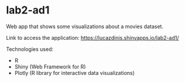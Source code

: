 # lab2-ad1
Web app that shows some visualizations about a movies dataset.

Link to access the application: https://lucazdinis.shinyapps.io/lab2-ad1/

Technologies used:
- R
- Shiny (Web Framework for R)
- Plotly (R library for interactive data visualizations)
